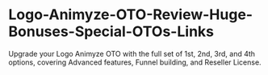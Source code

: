 # Logo-Animyze-OTO-Review-Huge-Bonuses-Special-OTOs-Links
Upgrade your Logo Animyze OTO with the full set of 1st, 2nd, 3rd, and 4th options, covering Advanced features, Funnel building, and Reseller License.
